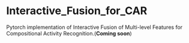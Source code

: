 # Interactive_Fusion_for_CAR
Pytorch implementation of Interactive Fusion of Multi-level Features for Compositional Activity Recognition.(**Coming soon**)
